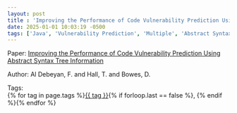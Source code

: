 ```yaml
---
layout: post
title : 'Improving the Performance of Code Vulnerability Prediction Using Abstract Syntax Tree Information'
date: 2025-01-01 10:03:19 -0500
tags: ['Java', 'Vulnerability Prediction', 'Multiple', 'Abstract Syntax Tree (AST)']
---
```

Paper: [Improving the Performance of Code Vulnerability Prediction Using Abstract Syntax Tree Information](https://dl-acm-org.proxy.library.nd.edu/doi/pdf/10.1145/3558489.3559066)

Author: Al Debeyan, F. and Hall, T. and Bowes, D.




 Tags:  
        <span>{% for tag in page.tags %}<a href="/tags/#{{ tag | slugify }}">{{ tag }}</a>{% if forloop.last == false %}, {% endif %}{% endfor %}</span>

